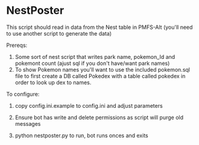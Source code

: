 # NestPoster

This script should read in data from the Nest table in PMFS-Alt (you'll need to use another script to generate the data)

Prereqs:
1. Some sort of nest script that writes park name, pokemon_Id and pokemont count (ajust sql if you don't have/want park names)
2. To show Pokemon names you'll want to use the included pokemon.sql file to first create a DB called Pokedex with a table called pokedex in order to look up dex to names.

To configure:

1. copy config.ini.example to config.ini and adjust parameters

2. Ensure bot has write and delete permissions as script will purge old messages

3. python nestposter.py to run, bot runs onces and exits



